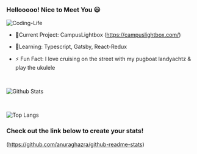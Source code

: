 ### Hellooooo! Nice to Meet You 😃

![Coding-Life](https://media.giphy.com/media/fAnzw6YK33jMwzp5wp/giphy.gif)

-  🔭Current Project: CampusLightbox (https://campuslightbox.com/)

-  🌱Learning: Typescript, Gatsby, React-Redux

- ⚡ Fun Fact: I love cruising on the street with my pugboat landyachtz & play the ukulele

<br/>

  ![Github Stats](https://github-readme-stats.vercel.app/api?username=LanguageXange&show_icons=true&theme=dracula)

<br/>


![Top Langs](https://github-readme-stats.vercel.app/api/top-langs/?username=LanguageXange&layout=compact)


### Check out the link below to create your stats!

(https://github.com/anuraghazra/github-readme-stats)
 


<!--
**LanguageXange/LanguageXange** is a ✨ _special_ ✨ repository because its `README.md` (this file) appears on your GitHub profile.

Here are some ideas to get you started:

-  I’m currently working on ...
-  I’m currently learning ...
- 👯 I’m looking to collaborate on ...
- 🤔 I’m looking for help with ...
- 💬 Ask me about ...
- 📫 How to reach me: ...
- 😄 Pronouns: ...
-  Fun fact: ...
-->
